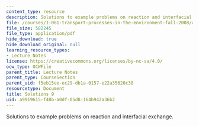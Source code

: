 ```yaml
---
content_type: resource
description: Solutions to example problems on reaction and interfacial exchange.
file: /courses/1-061-transport-processes-in-the-environment-fall-2008/a9919615f48ba0df05d8164b942a36b2_solutions9.pdf
file_size: 582245
file_type: application/pdf
hide_download: true
hide_download_original: null
learning_resource_types:
- Lecture Notes
license: https://creativecommons.org/licenses/by-nc-sa/4.0/
ocw_type: OCWFile
parent_title: Lecture Notes
parent_type: CourseSection
parent_uid: f5eb15ee-ec29-db1a-0157-e22a35620c38
resourcetype: Document
title: Solutions 9
uid: a9919615-f48b-a0df-05d8-164b942a36b2
---
```

Solutions to example problems on reaction and interfacial exchange.